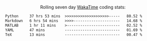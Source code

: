 <p align="center">Rolling seven day <a href="https://wakatime.com/@syrkis"/>WakaTime</a> coding stats:</p>
<!--START_SECTION:waka-->

```txt
Python     37 hrs 53 mins  >>>>>>>>>>>>>>>>>>>>-----   80.52 %
Markdown   6 hrs 54 mins   >>>>---------------------   14.68 %
MATLAB     1 hr 11 mins    >------------------------   02.52 %
YAML       47 mins         -------------------------   01.69 %
TeX        13 mins         -------------------------   00.47 %
```

<!--END_SECTION:waka-->

